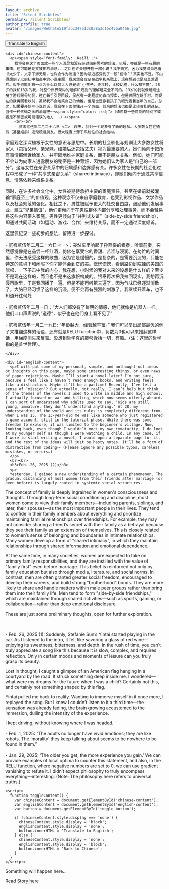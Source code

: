 ```yaml
---
layout: archive
title: "Silent Scribbles"
permalink: /Silent Scribbles/
author_profile: true
avatar: "/images/WeChate519fabc347513c0a8a3c15c45ba0466.jpg"
---
```


<html>
  <head>
    <style>
      #chinese-content {
        display: block;  /* Show Chinese content by default */
      }
      #english-content {
        display: none;  /* Hide English content initially */
      }
    </style>
  </head>
  <body>
    <button id="toggle-button" onclick="toggleContent()">Translate to English</button>
    
    <div id="chinese-content">
      <p><span style="font-family: 'KaiTi';">
        我将会在这个页面放一些个人浅显和没有经过缜密思考的想法、见解，亦或是一些有趣的事情，也可能是论文被拒的消息...之后也许会想开启一部小说？我不确定，因为我觉得自己看书太少了，文字干涉无聊，也许会作为消遣？因为最近感受到了一股’使命‘？其实也不是。不由得想到了以前初中和高中的小说主题，我居然会立足在战争和杀戮上，现在想到也是及其荒谬的。似乎也能明白一点为什么以前大人总是说‘小孩子，还年轻，比较幼稚，什么都不懂’。28岁的我和13岁的我，对整个世界架构的理解和规则的理解是完全不同的。13岁的我就像是刚注册了游戏账号的我，还在新手引导阶段，虽然有一定程度的自由探索，但是仅限在新手村。而现在的我再回看以前，虽然我不会嗤笑自己的幼稚，但是也是像看孩子的眼光看着当年的自己。总之，如果要开始写小说的话，我会在下面单独开一个页面，其余的想法也都是比较凌乱的速记。当作一种代码之余的消遣吧～<span style="color: red;">（请忽略一些可能的错别字或者是不缜密或可能错误的地方...）</span>
        <br><br>
        - 贰零贰伍年二月二十六日 <二>：昨天，我对一个现象有了新的理解。大多数女性在婚后（甚至婚前）逐渐疏远朋友，很大程度上源于系统性的社会结构。

家庭观念深深植根于女性的意识与思想中。长期的社会驯化与规训让大多数女性将家人（包括父母、亲兄妹，结婚后还包括丈夫）视为最重要的人。她们倾向于把所有事情都倾诉给家人，并牢固地维护家庭关系，而不是朋友关系。例如，她们可能不会认为向家人透露朋友的秘密是一种背叛，因为她们认为家人是“自己的一部分”。这与女性在亲密关系中的归属感和边界感有关。许多女性在长期的社会化过程中形成了一种“共享式亲密关系”（shared intimacy），即她们倾向于通过共享信息、情感依赖来维系关系。

同时，在许多社会文化中，女性被期待承担主要的家庭责任，甚至在婚前就被灌输“家庭至上”的价值观。这种观念不仅来自家庭教育，也受到影视作品、文学作品以及社会规范的强化。相比之下，男性被赋予更大的社交自由度，鼓励他们发展事业、建立“兄弟情谊”，他们更倾向于在男性群体内部分享和处理事务，而不会轻易将这些内容带入家庭。男性更倾向于“并列式友谊”（side-by-side friendship），即通过共同活动（如运动、游戏、合作）来维持关系，而不一定通过深度倾诉。

这里仅记录一些初步的想法，留待进一步探讨。
        <br><br>
        - 贰零贰伍年二月二十六日 <一>：突然车里响起了孙燕姿的银泰，听着前奏，突然感觉像是在品尝一杯红酒，仿佛在享受它的香甜、苦涩与浸润。在匆忙的时间里，你无法感受这样的歌曲，因为它是缓慢的，是复杂的，是需要沉淀的，只能在特定的意境下和闲暇下你才能体会到它的美。恍恍惚惚，看到路边庭院挂的美国的旗帜，一下子击中我的内心，我在想，小时候的我对未来的设想是什么样的？至少不是现在这样的，而且也不是由这旗帜构成的。银泰再次把我拉回现实，我想再沉浸再歌里，于是我回播了一遍。但是不能再听第三遍了，因为气味已经逐渐消散了，大脑已经习惯了这样的沉浸，便不会再有强烈的刺激了。我继续开着车，也不知道开往何处
        <br><br>
        - 贰零贰伍年二月一日：“大人们都没有了鲜明的情感，他们就像是机器人一样。他们口口声声说的“道德”，似乎也在他们身上看不见了”
        <br><br>
        - 贰零贰伍年一月二十九日: “年龄越大，经验越丰富。” 我们可以举出局部最优的例子来推翻这样的话语，还有就是RELU function中，负数为0也可以来推翻这样话，用梯度消失来反驳。没想到哲学真的能够囊括一切，有趣。（注：这里的哲学指的是普世哲理）。 
    </span></p> 
      
    </div>
    
    <div id="english-content">
      <p>I will put some of my personal, simple, and unthought-out ideas or insights on this page, maybe some interesting things, or even news of paper rejections… Maybe I’ll start a novel later? I’m not sure, because I feel like I haven’t read enough books, and writing feels like a distraction. Maybe it’ll be a pastime? Recently, I’ve felt a sense of ‘mission’? But actually, not really. I can’t help but think of the themes of the novels I used to write in middle and high school. I actually focused on war and killing, which now seems utterly absurd. I can sort of understand why adults used to say, ‘Kids are still young, immature, they don’t understand anything.’ At 28, my understanding of the world and its rules is completely different from when I was 13. The 13-year-old me was like someone who just registered a game account, still in the tutorial phase. While there was some freedom to explore, it was limited to the beginner’s village. Now, looking back, even though I wouldn’t mock my own immaturity, I do look at my younger self as though I were watching a child. In any case, if I were to start writing a novel, I would open a separate page for it, and the rest of the ideas will just be hasty notes. It’ll be a form of distraction from coding～ (Please ignore any possible typos, careless mistakes, or errors…)
      </p>
      <br><br>
      <h3>Feb. 26, 2025 (2)</h3>
      <p>
      Yesterday, I gained a new understanding of a certain phenomenon. The gradual distancing of most women from their friends after marriage (or even before) is largely rooted in systemic social structures.

The concept of family is deeply ingrained in women's consciousness and thoughts. Through long-term social conditioning and discipline, most women come to view their family members—including parents, siblings, and later, their spouses—as the most important people in their lives. They tend to confide in their family members about everything and prioritize maintaining familial relationships over friendships. For example, they may not consider sharing a friend’s secret with their family as a betrayal because they see their family as an extension of themselves. This is closely related to women’s sense of belonging and boundaries in intimate relationships. Many women develop a form of "shared intimacy", in which they maintain relationships through shared information and emotional dependence.

At the same time, in many societies, women are expected to take on primary family responsibilities, and they are instilled with the value of "family first" even before marriage. This belief is reinforced not only by family education but also through media, literature, and social norms. In contrast, men are often granted greater social freedom, encouraged to develop their careers, and build strong "brotherhood" bonds. They are more likely to share and handle matters within male peer groups rather than bring them into their family life. Men tend to form "side-by-side friendships," which are maintained through shared activities—such as sports, gaming, or collaboration—rather than deep emotional disclosure.

These are just some preliminary thoughts, open for further exploration.
      </p>
      <br><br>
      - Feb. 26, 2025 (1): Suddenly, Stefanie Sun’s Yintai started playing in the car. As I listened to the intro, it felt like savoring a glass of red wine—enjoying its sweetness, bitterness, and depth. In the rush of time, you can’t truly appreciate a song like this because it is slow, complex, and requires reflection. Only in certain moods and moments of leisure can you truly grasp its beauty.

Lost in thought, I caught a glimpse of an American flag hanging in a courtyard by the road. It struck something deep inside me. I wondered—what were my dreams for the future when I was a child? Certainly not this, and certainly not something shaped by this flag.

Yintai pulled me back to reality. Wanting to immerse myself in it once more, I replayed the song. But I knew I couldn’t listen to it a third time—the sensation was already fading, the brain growing accustomed to the immersion, dulling the intensity of the experience.

I kept driving, without knowing where I was headed.
      <br><br>
      - Feb. 1, 2025: “The adults no longer have vivid emotions; they are like robots. The ‘morality’ they keep talking about seems to be nowhere to be found in them.”
      <br><br>
      - Jan. 29, 2025: ‘The older you get, the more experience you gain.’ We can provide examples of local optima to counter this statement, and also, in the RELU function, where negative numbers are set to 0, we can use gradient vanishing to refute it. I didn’t expect philosophy to truly encompass everything—interesting. (Note: The philosophy here refers to universal truths.)</p>
    </div>

    <script>
      function toggleContent() {
        var chineseContent = document.getElementById('chinese-content');
        var englishContent = document.getElementById('english-content');
        var button = document.getElementById('toggle-button');

        if (chineseContent.style.display === 'none') {
          chineseContent.style.display = 'block';
          englishContent.style.display = 'none';
          button.innerHTML = 'Translate to English';
        } else {
          chineseContent.style.display = 'none';
          englishContent.style.display = 'block';
          button.innerHTML = 'Back to Chinese';
        }
      }
    </script>
  </body>
</html>

Something will happen here...

[Read Story here](/Story/)

<section id="comments">
  <script src="https://utteranc.es/client.js"
          repo="RuohanLixyf/RuohanLixyf.github.io"
          issue-term="pathname"
          theme="github-light"
          crossorigin="anonymous"
          async>
  </script>
</section>
